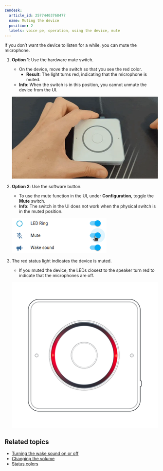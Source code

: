 ```yaml
---
zendesk:
  article_id: 25774403768477
  name: Muting the device
  position: 2
  labels: voice pe, operation, using the device, mute
---
```


If you don’t want the device to listen for a while, you can mute the microphone.

1. **Option 1**: Use the hardware mute switch.
   - On the device, move the switch so that you see the red color.
     - **Result**: The light turns red, indicating that the microphone is muted.
   - **Info**: When the switch is in this position, you cannot unmute the device from the UI.

    ![Clip showing how to move the hardware mute switch](/static/img/voice-pe/voice_mute_device.webp)

1. **Option 2**: Use the software button.
   - To use the mute function in the UI, under **Configuration**, toggle the **Mute** switch.
   - **Info**: The switch in the UI does not work when the physical switch is in the muted position.

   ![Screenshot showing showing the software mute switch](/static/img/voice-pe/voice_mute.png)

1. The red status light indicates the device is muted.
   - If you muted the device, the LEDs closest to the speaker turn red to indicate that the microphones are off.

   ![Image showing the red status light](/static/img/voice-pe/status_muted.png)

## Related topics

- [Turning the wake sound on or off](/hc/en-us/articles/25774481113629-Turning-the-wake-sound-on-or-off)
- [Changing the volume](/hc/en-us/articles/25773395022237-Changing-the-volume)
- [Status colors](/hc/en-us/articles/25764604971421-Status-colors)